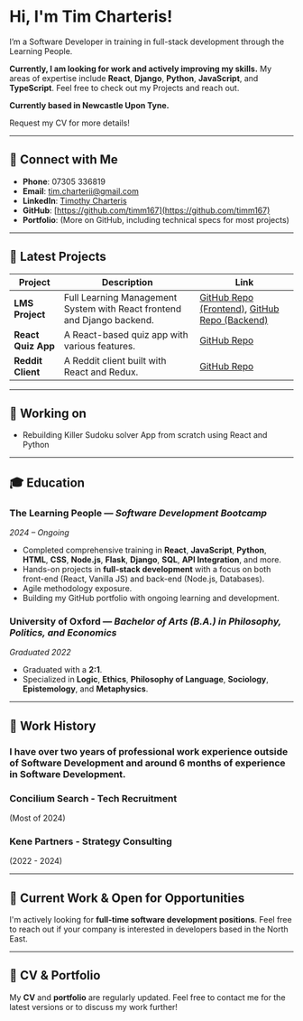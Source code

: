 # Hi, I'm Tim Charteris!

I’m a Software Developer in training in full-stack development through the Learning People.

**Currently, I am looking for work and actively improving my skills.** My areas of expertise include **React**, **Django**, **Python**, **JavaScript**, and **TypeScript**. Feel free to check out my Projects and reach out.

**Currently based in Newcastle Upon Tyne.**

Request my CV for more details!

---

## 🔗 Connect with Me

- **Phone**: 07305 336819
- **Email**: [tim.charterii@gmail.com](mailto:tim.charterii@gmail.com)
- **LinkedIn**: [Timothy Charteris](https://www.linkedin.com/in/timothy-charteris)
- **GitHub**: [https://github.com/timm167](https://github.com/timm167)
- **Portfolio**: (More on GitHub, including technical specs for most projects)

---

## 🚀 Latest Projects

| Project               | Description                                                            | Link                                                           |
|-----------------------|------------------------------------------------------------------------|----------------------------------------------------------------|
| **LMS Project**        | Full Learning Management System with React frontend and Django backend.        | [GitHub Repo (Frontend)](https://github.com/timm167/lms-frontend-local), [GitHub Repo (Backend)](https://github.com/timm167/lms-backend) |
| **React Quiz App**     | A React-based quiz app with various features.                          | [GitHub Repo](https://github.com/timm167/Quiz-App)             |
| **Reddit Client**      | A Reddit client built with React and Redux.                            | [GitHub Repo](https://github.com/timm167/reddit-client)        |

---
## 🧱 Working on

- Rebuilding Killer Sudoku solver App from scratch using React and Python

---

## 🎓 Education

### **The Learning People** — *Software Development Bootcamp*  
*2024 – Ongoing*  
- Completed comprehensive training in **React**, **JavaScript**, **Python**, **HTML**, **CSS**, **Node.js**, **Flask**, **Django**, **SQL**, **API Integration**, and more.
- Hands-on projects in **full-stack development** with a focus on both front-end (React, Vanilla JS) and back-end (Node.js, Databases).
- Agile methodology exposure.
- Building my GitHub portfolio with ongoing learning and development.

### **University of Oxford** — *Bachelor of Arts (B.A.) in Philosophy, Politics, and Economics*  
*Graduated 2022*  
- Graduated with a **2:1**.
- Specialized in **Logic**, **Ethics**, **Philosophy of Language**, **Sociology**, **Epistemology**, and **Metaphysics**.

---

## 💼 Work History

### I have over two years of professional work experience outside of Software Development and around 6 months of experience in Software Development. 

### Concilium Search - Tech Recruitment
(Most of 2024)

### Kene Partners - Strategy Consulting
(2022 - 2024)

---

## 💼 Current Work & Open for Opportunities

I'm actively looking for **full-time software development positions**. Feel free to reach out if your company is interested in developers based in the North East.

---

## 📜 CV & Portfolio

My **CV** and **portfolio** are regularly updated. Feel free to contact me for the latest versions or to discuss my work further!
